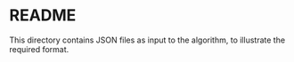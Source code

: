 # README

This directory contains JSON files as input to the algorithm, to illustrate the required format.